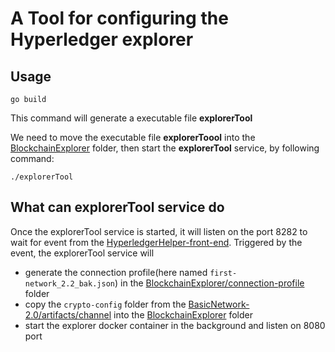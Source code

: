 # A Tool for configuring the Hyperledger explorer
## Usage

```shell
go build
```

This command will generate a executable file **explorerTool**

We need to move the executable file **explorerToool** into the [BlockchainExplorer](https://github.com/zhaizhonghao/BlockchainExplorer) folder, then start the **explorerTool** service, by following command:

```shell
./explorerTool
```

## What can explorerTool service do 

Once the explorerTool service is started, it will listen on the port 8282 to wait for event from the [HyperledgerHelper-front-end](https://github.com/zhaizhonghao/HyperledgerHelper-front-end). Triggered by the event, the explorerTool service will  

* generate the connection profile(here named `first-network_2.2_bak.json`) in the [BlockchainExplorer/connection-profile](https://github.com/zhaizhonghao/BlockchainExplorer/tree/main/connection-profile) folder
* copy the `crypto-config` folder from the [BasicNetwork-2.0/artifacts/channel](https://github.com/zhaizhonghao/BasicNetwork-2.0/tree/main/artifacts/channel) into the [BlockchainExplorer](https://github.com/zhaizhonghao/BlockchainExplorer) folder
* start the explorer docker container in the background and listen on 8080 port

